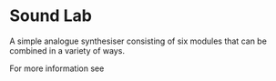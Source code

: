 # Sound Lab
A simple analogue synthesiser consisting of six modules that can be combined in a variety of ways.

For more information see
